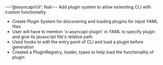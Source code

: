 ---'@asyncapi/cli': feat---
Add plugin system to allow extending CLI with custom functionality

- Create Plugin System for discovering and loading plugins for input YAML files
- User will have to mention 'x-asyncapi-plugin' in YAML to specify plugin and give its javascript file's relative path
- Used hooks to edit the entry point of CLI and load a plugin before generation
- Created a PluginRegistry, loader, types to help load the functionality of plugin
